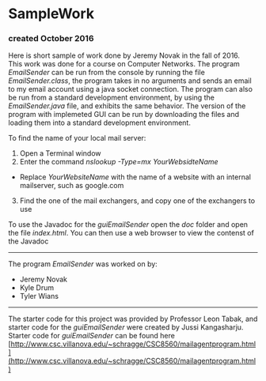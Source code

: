 # SampleWork
### created October 2016

 Here is short sample of work done by Jeremy Novak in the fall of 2016.  
 This work was done for a course on Computer Networks. The program _EmailSender_ can be run from the console by running the file _EmailSender.class_, the program takes in no arguments and sends an email to my email account using a java socket connection. The program can also be run from a standard development environment, by using the _EmailSender.java_ file, and exhibits the same behavior. The version of the program with implemeted GUI can be run by downloading the files and loading them into a standard development environment.
 
 To find the name of your local mail server:
 1. Open a Terminal window
 2. Enter the command _nslookup -Type=mx YourWebsidteName_ 
   * Replace _YourWebsiteName_ with the name of a website with an internal mailserver, such as google.com
 3. Find the one of the mail exchangers, and copy one of the exchangers to use
 
 To use the Javadoc for the _guiEmailSender_ open the _doc_ folder and open the file _index.html_. You can then use a web browser to view the contenst of the Javadoc
 
---
 
 The program _EmailSender_ was worked on by:
 * Jeremy Novak
 * Kyle Drum
 * Tyler Wians
 
---
 
 The starter code for this project was provided by Professor Leon Tabak, and starter code for the _guiEmailSender_ were created by Jussi Kangasharju. Starter code for _guiEmailSender_ can be found here [http://www.csc.villanova.edu/~schragge/CSC8560/mailagentprogram.html](http://www.csc.villanova.edu/~schragge/CSC8560/mailagentprogram.html)
